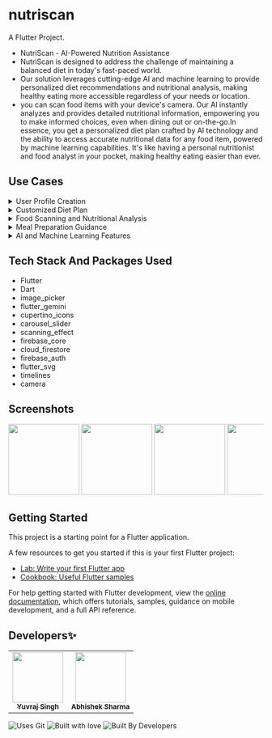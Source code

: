 # nutriscan

A Flutter Project.
- NutriScan - AI-Powered Nutrition Assistance
- NutriScan is designed to address the challenge of
maintaining a balanced diet in today's fast-paced
world.
- Our solution leverages cutting-edge AI and machine
learning to provide personalized diet
recommendations and nutritional analysis, making
healthy eating more accessible regardless of your
needs or location.
- you can scan food items with your device's camera. Our AI instantly analyzes and provides detailed nutritional information, empowering you to
make informed choices, even when dining out or on-the-go.In essence, you get a personalized
diet plan crafted by AI technology and the ability to access accurate nutritional data for any
food item, powered by machine learning capabilities. It's like having a personal nutritionist and
food analyst in your pocket, making healthy eating easier than ever.

## Use Cases

<details>
<summary>User Profile Creation</summary>
Alex downloads the NutriScan app and sets up a personalized profile by entering details such as weight, height, age, gender, dietary restrictions, and fitness goals.
</details>

<details>
<summary>Customized Diet Plan</summary>
NutriScan generates a tailored diet plan for Alex. The plan includes meal recommendations, portion sizes, and daily calorie targets based on Alex’s fitness goals (e.g., weight loss, muscle gain, or maintaining a balanced diet).
</details>

<details>
<summary>Food Scanning and Nutritional Analysis</summary>
While grocery shopping, Alex uses the app’s food scanning feature to scan barcodes or take photos of food items.
</details>

<details>
<summary>Meal Preparation Guidance</summary>
The app suggests recipes and meal preparation tips using the scanned ingredients, aligning with Alex’s dietary plan.
</details>

<details>
<summary>AI and Machine Learning Features</summary>
Maintaining a balanced diet is challenging in our busy lives. Our innovative solution uses cutting-edge AI and machine learning to simplify healthy eating, no matter your needs or location. First, create a personalized profile with details like weight, height, age, gender, and any dietary restrictions. You can scan food items with your device's camera. Our AI instantly analyzes and provides detailed nutritional information, empowering you to make informed choices, even when dining out or on-the-go. In essence, you get a personalized diet plan crafted by AI technology and the ability to access accurate nutritional data for any food item, powered by machine learning capabilities. It's like having a personal nutritionist and food analyst in your pocket, making healthy eating easier than ever.
</details>




## Tech Stack And Packages Used

- Flutter
- Dart
- image_picker
- flutter_gemini
- cupertino_icons
- carousel_slider
- scanning_effect
- firebase_core
- cloud_firestore
- firebase_auth
- flutter_svg
- timelines
- camera


## Screenshots
<div style="overflow-x: auto; white-space: nowrap;">
  <img src="https://github.com/AbhiSharma096/nutriscan/assets/30363687/5219e927-1d5f-4b1b-b64d-acb47206095d" width="140">
  <img src="https://github.com/AbhiSharma096/nutriscan/assets/30363687/b09dc078-53c8-41ed-bcb3-8c6d154c0f31" width="140">
  <img src="https://github.com/AbhiSharma096/nutriscan/assets/30363687/2704eee0-c280-4229-aa0d-acb88bea273e" width="140">
  <img src="https://github.com/AbhiSharma096/nutriscan/assets/30363687/bd223104-97a6-49b9-92c2-5dfce6e82d33" width="140">
  <img src="https://github.com/AbhiSharma096/nutriscan/assets/30363687/36083919-aa57-4626-805d-2690467eb2a2" width="140">
  <img src="https://github.com/AbhiSharma096/nutriscan/assets/30363687/33cb2e0e-5c1e-4593-bdf3-8add34981f6f" width="140">
  <img src="https://github.com/AbhiSharma096/nutriscan/assets/30363687/c1a78c94-073e-49d5-88d2-93c00d9a981a" width="140">
  <img src="https://github.com/AbhiSharma096/nutriscan/assets/30363687/30b99fe5-1d64-401e-97c5-50c797789c78" width="140">
  <img src="https://github.com/AbhiSharma096/nutriscan/assets/30363687/c74a1f50-e004-40cb-a9a5-5bd736056ad3" width="140">
  <img src="https://github.com/AbhiSharma096/nutriscan/assets/30363687/d0d25f69-1b81-48c7-80f7-461f2fd05f5b" width="140">
  <img src="https://github.com/AbhiSharma096/nutriscan/assets/30363687/f6639d4c-67c0-4ca1-8d83-9fd2b054f90d" width="140">
  <img src="https://github.com/AbhiSharma096/nutriscan/assets/30363687/c570f630-0f8d-4809-8532-4163051d2e11" width="140">
  <img src="https://github.com/AbhiSharma096/nutriscan/assets/30363687/cb66ef2e-0766-4489-8965-f2cf9b96554d" width="140">
  <img src="https://github.com/AbhiSharma096/nutriscan/assets/30363687/11aa3d3e-5019-49c1-84e3-e76d1c285270" width="140">
  <img src="https://github.com/AbhiSharma096/nutriscan/assets/30363687/bd3bea23-d184-4d5d-913d-af508fc00b62" width="140">
  <img src="https://github.com/AbhiSharma096/nutriscan/assets/30363687/887466fd-9b53-4644-bfd8-0fd413fd3dca" width="140">
  <img src="https://github.com/AbhiSharma096/nutriscan/assets/30363687/751fd2e9-4f1b-405e-b507-e0ea51d06469" width="140">
  <img src="https://github.com/AbhiSharma096/nutriscan/assets/30363687/bd905f59-e9b7-463f-9d16-6171596ef150" width="140">
</div>


## Getting Started

This project is a starting point for a Flutter application.

A few resources to get you started if this is your first Flutter project:

- [Lab: Write your first Flutter app](https://docs.flutter.dev/get-started/codelab)
- [Cookbook: Useful Flutter samples](https://docs.flutter.dev/cookbook)

For help getting started with Flutter development, view the
[online documentation](https://docs.flutter.dev/), which offers tutorials,
samples, guidance on mobile development, and a full API reference.


## Developers✨


<table>
  <tbody><tr>
    <td align="center"><a href="https://github.com/yyuvraj54"><img alt="" src="https://avatars.githubusercontent.com/yyuvraj54" width="100px;"><br><sub><b>Yuvraj Singh </b></sub></a></a></td>
    <td align="center"><a href="https://github.com/AbhiSharma096"><img alt="" src="https://avatars.githubusercontent.com/AbhiSharma096" width="100px;"><br><sub><b>Abhishek Sharma</b></sub></a></td>
  </tr>
</tbody></table>

![Uses Git](https://forthebadge.com/images/badges/uses-git.svg)
![Built with love](https://forthebadge.com/images/badges/built-with-love.svg)
![Built By Developers](https://forthebadge.com/images/badges/built-by-developers.svg)

